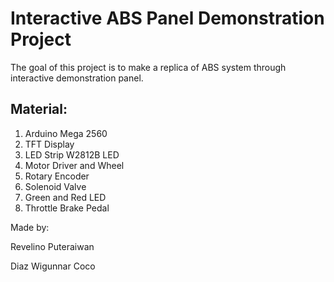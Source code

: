 # Interactive ABS Panel Demonstration Project
The goal of this project is to make a replica of ABS system through interactive demonstration panel.

## Material:
1. Arduino Mega 2560
2. TFT Display
3. LED Strip W2812B LED
4. Motor Driver and Wheel
5. Rotary Encoder
6. Solenoid Valve
7. Green and Red LED
8. Throttle Brake Pedal

Made by:

Revelino Puteraiwan

Diaz Wigunnar Coco